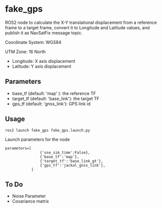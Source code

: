 # fake_gps
ROS2 node to calculate the X-Y translational displacement from a reference frame to a target frame, convert it to Longitude and Latitude values, and publish it as NavSatFix message topic. 

Coordinate System: WGS84

UTM Zone: 16 North

- Longitude: X axis displacement
- Latitude: Y axis displacement


## Parameters
- base_tf (default: 'map' ): the reference TF 
- target_tf (default: 'base_link'): the target TF
- gps_tf (default: 'gnss_link'): GPS link id


## Usage

```
ros2 launch fake_gps fake_gps.launch.py 
```
Launch parameters for the node

```
parameters=[
                {'use_sim_time':False},
                {'base_tf':'map'},
                {'target_tf':'base_link_gt'},
                {'gps_tf':'jackal_gnss_link'},      
            ]
```

## To Do
- Noise Parameter
- Covariance matrix 



